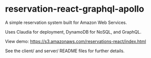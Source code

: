 # reservation-react-graphql-apollo

A simple reservation system built for Amazon Web Services.

Uses Claudia for deployment, DynamoDB for NoSQL, and GraphQL.

View demo: https://s3.amazonaws.com/reservations-react/index.html

See the client/ and server/ README files for further details.
